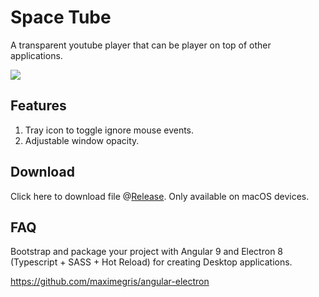# Space Tube

A transparent youtube player that can be player on top of other applications.

![](https://media.giphy.com/media/TjpQWmYQCcAr2FtIrw/giphy.gif)

## Features
1. Tray icon to toggle ignore mouse events.
2. Adjustable window opacity.

## Download
Click here to download file @[Release](https://github.com/gitgregoryfuntera/space-tube/releases/tag/1.0.0).
Only available on macOS devices.

## FAQ
Bootstrap and package your project with Angular 9 and Electron 8 (Typescript + SASS + Hot Reload) for creating Desktop applications.

https://github.com/maximegris/angular-electron
